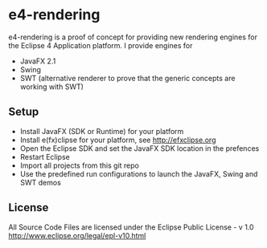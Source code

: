e4-rendering
============
e4-rendering is a proof of concept for providing new rendering engines
for the Eclipse 4 Application platform. I provide engines for
* JavaFX 2.1
* Swing
* SWT (alternative renderer to prove that the generic concepts are working with SWT)

Setup
-----
* Install JavaFX (SDK or Runtime) for your platform
* Install e(fx)clipse for your platform, see http://efxclipse.org
* Open the Eclipse SDK and set the JavaFX SDK location in the prefences
* Restart Eclipse
* Import all projects from this git repo
* Use the predefined run configurations to launch the JavaFX, Swing and SWT demos

License
-------
All Source Code Files are licensed under the Eclipse Public License - v 1.0
http://www.eclipse.org/legal/epl-v10.html